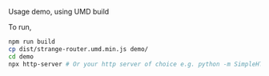 Usage demo, using UMD build

To run,

```sh
npm run build
cp dist/strange-router.umd.min.js demo/
cd demo
npx http-server # Or your http server of choice e.g. python -m SimpleHTTPServer
```

